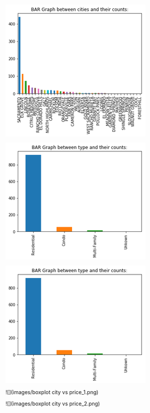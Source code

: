 
![](images/city_vs_city_count.png)

![](images/type_vs_type_count.png)

![](images/type_vs_type_count.png)

![](images/boxplot city vs price_1.png)

![](images/boxplot city vs price_2.png)
